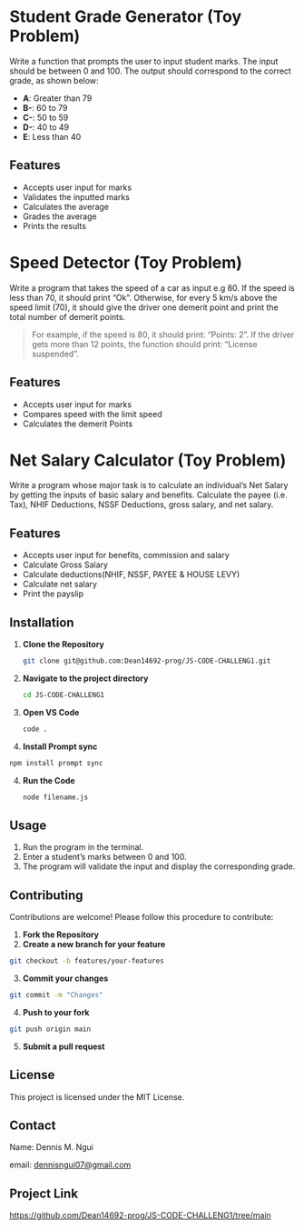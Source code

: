 # Student Grade Generator (Toy Problem)

Write a function that prompts the user to input student marks. The input should be between 0 and 100. The output should correspond to the correct grade, as shown below:

- **A**: Greater than 79
- **B-**: 60 to 79
- **C-**: 50 to 59
- **D-**: 40 to 49
- **E**: Less than 40

## Features

- Accepts user input for marks
- Validates the inputted marks
- Calculates the average
- Grades the average
- Prints the results

# Speed Detector (Toy Problem)

Write a program that takes the speed of a car as input e.g 80. If the speed is less than 70, it should print “Ok”. Otherwise, for every 5 km/s above the speed limit (70), it should give the driver one demerit point and print the total number of demerit points.

> For example, if the speed is 80, it should print: “Points: 2”. If the driver gets more than 12 points, the function should print: “License suspended”.

## Features

- Accepts user input for marks
- Compares speed with the limit speed
- Calculates the demerit Points

# Net Salary Calculator (Toy Problem)

Write a program whose major task is to calculate an individual’s Net Salary by getting the inputs of basic salary and benefits. Calculate the payee (i.e. Tax), NHIF Deductions, NSSF Deductions, gross salary, and net salary.

## Features

- Accepts user input for benefits, commission and salary
- Calculate Gross Salary
- Calculate deductions(NHIF, NSSF, PAYEE & HOUSE LEVY)
- Calculate net salary
- Print the payslip

## Installation

1. **Clone the Repository**
   ```bash
   git clone git@github.com:Dean14692-prog/JS-CODE-CHALLENG1.git
   ```
2. **Navigate to the project directory**
   ```bash
   cd JS-CODE-CHALLENG1
   ```
3. **Open VS Code**
   ```bash
   code .
   ```
4. **Install Prompt sync**

```bash
npm install prompt sync
```

4. **Run the Code**
   ```bash
   node filename.js
   ```

## Usage

1. Run the program in the terminal.
2. Enter a student’s marks between 0 and 100.
3. The program will validate the input and display the corresponding grade.

## Contributing

Contributions are welcome! Please follow this procedure to contribute:

1. **Fork the Repository**
2. **Create a new branch for your feature**

```bash
git checkout -b features/your-features
```

3. **Commit your changes**

```bash
git commit -m "Changes"
```

4. **Push to your fork**

```bash
git push origin main
```

5. **Submit a pull request**

## License

This project is licensed under the MIT License.

## Contact

Name: Dennis M. Ngui

email: dennisngui07@gmail.com

## Project Link

https://github.com/Dean14692-prog/JS-CODE-CHALLENG1/tree/main
